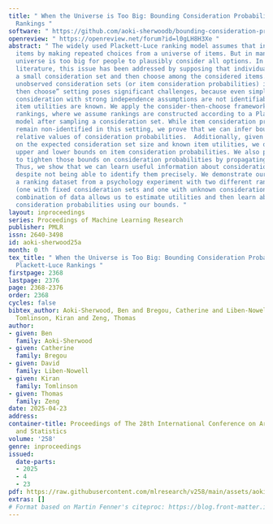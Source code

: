 ```yaml
---
title: " When the Universe is Too Big: Bounding Consideration Probabilities for Plackett-Luce
  Rankings "
software: " https://github.com/aoki-sherwoodb/bounding-consideration-probs "
openreview: " https://openreview.net/forum?id=l0gLH8H3Xe "
abstract: " The widely used Plackett-Luce ranking model assumes that individuals rank
  items by making repeated choices from a universe of items. But in many cases the
  universe is too big for people to plausibly consider all options. In the choice
  literature, this issue has been addressed by supposing that individuals first sample
  a small consideration set and then choose among the considered items. However, inferring
  unobserved consideration sets (or item consideration probabilities) in this “consider
  then choose” setting poses significant challenges, because even simple models of
  consideration with strong independence assumptions are not identifiable, even if
  item utilities are known. We apply the consider-then-choose framework to top-$k$
  rankings, where we assume rankings are constructed according to a Plackett-Luce
  model after sampling a consideration set. While item consideration probabilities
  remain non-identified in this setting, we prove that we can infer bounds on the
  relative values of consideration probabilities.  Additionally, given a condition
  on the expected consideration set size and known item utilities, we derive absolute
  upper and lower bounds on item consideration probabilities. We also provide algorithms
  to tighten those bounds on consideration probabilities by propagating inferred constraints.
  Thus, we show that we can learn useful information about consideration probabilities
  despite not being able to identify them precisely. We demonstrate our methods on
  a ranking dataset from a psychology experiment with two different ranking tasks
  (one with fixed consideration sets and one with unknown consideration sets). This
  combination of data allows us to estimate utilities and then learn about unknown
  consideration probabilities using our bounds. "
layout: inproceedings
series: Proceedings of Machine Learning Research
publisher: PMLR
issn: 2640-3498
id: aoki-sherwood25a
month: 0
tex_title: " When the Universe is Too Big: Bounding Consideration Probabilities for
  Plackett-Luce Rankings "
firstpage: 2368
lastpage: 2376
page: 2368-2376
order: 2368
cycles: false
bibtex_author: Aoki-Sherwood, Ben and Bregou, Catherine and Liben-Nowell, David and
  Tomlinson, Kiran and Zeng, Thomas
author:
- given: Ben
  family: Aoki-Sherwood
- given: Catherine
  family: Bregou
- given: David
  family: Liben-Nowell
- given: Kiran
  family: Tomlinson
- given: Thomas
  family: Zeng
date: 2025-04-23
address:
container-title: Proceedings of The 28th International Conference on Artificial Intelligence
  and Statistics
volume: '258'
genre: inproceedings
issued:
  date-parts:
  - 2025
  - 4
  - 23
pdf: https://raw.githubusercontent.com/mlresearch/v258/main/assets/aoki-sherwood25a/aoki-sherwood25a.pdf
extras: []
# Format based on Martin Fenner's citeproc: https://blog.front-matter.io/posts/citeproc-yaml-for-bibliographies/
---
```

